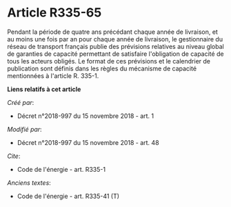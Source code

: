 # Article R335-65

Pendant la période de quatre ans précédant chaque année de livraison, et au moins une fois par an pour chaque année de
livraison, le gestionnaire du réseau de transport français publie des prévisions relatives au niveau global de garanties de
capacité permettant de satisfaire l'obligation de capacité de tous les acteurs obligés. Le format de ces prévisions et le
calendrier de publication sont définis dans les règles du mécanisme de capacité mentionnées à l'article R. 335-1.

**Liens relatifs à cet article**

_Créé par_:

  - Décret n°2018-997 du 15 novembre 2018 - art. 1

_Modifié par_:

  - Décret n°2018-997 du 15 novembre 2018 - art. 48

_Cite_:

  - Code de l'énergie - art. R335-1

_Anciens textes_:

  - Code de l'énergie - art. R335-41 (T)
